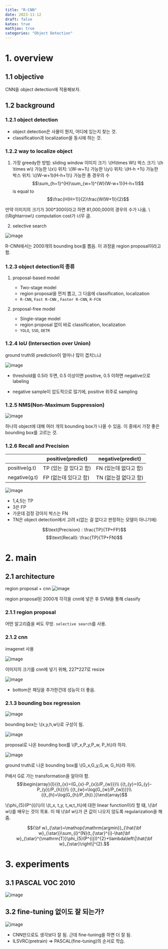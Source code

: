 ```yaml
---
title: "R-CNN"
date: 2023-11-12
draft: false
katex: true
mathjax: true
categories: "Object Detection"
---
```


# 1. overview

## 1.1 objective

CNN을 object detection에 적용해보자.

## 1.2 background

### 1.2.1 object detection

- object detection은 사물이 뭔지, 어디에 있는지 찾는 것.
- classification과 localization을 동시에 하는 것.

### 1.2.2 way to localize object
1. 가장 greedy한 방법: sliding window 
    이미지 크기: \\(H\times W\\)
    박스 크기: \\(h \times w\\)
    가능한 \\(x\\) 위치: \\(W-w+1\\)
    가능한 \\(y\\) 위치: \\(H-h +1\\)
    가능한 박스 위치: \\((W-w+1)(H-h+1)\\)
    가능한 총 경우의 수
$$\sum_{h=1}^{H}\sum_{w=1}^{W}(W-w+1)(H-h+1)$$
is equal to
$$\frac{H(H+1)}{2}\frac{W(W+1)}{2}$$

만약 이미지의 크기가 300*300이라고 하면 81,000,000의 경우의 수가 나옴.  \\(\Rightarrow\\) computation cost가 너무 큼.

2. selective search

![image](https://github.com/ownvoy/ownogatari/assets/96481582/06f1d1eb-fdea-481c-9b3e-d06f12f4932a)

R-CNN에서는 2000개의 bounding box를 뽑음. 이 과정을 region proposal이라고 함.

### 1.2.3 object detection의 종류

1. proposal-based model 
	-  Two-stage model
	- region proposal을 먼저 뽑고, 그 다음에 classification, localization
	- `R-CNN`, `Fast R-CNN` , `Faster R-CNN`, `R-FCN`

2. proposal-free model
	- Single-stage model
	- region proposal 없이 바로 classification, localization
	- `YOLO`, `SSD`, `DETR`

### 1.2.4 IoU (Intersection over Union)
ground truth와 prediction이 얼마나 많이 겹치느냐

![image](https://github.com/ownvoy/ownogatari/assets/96481582/8bb6dd91-7006-4dd2-abad-cf1c25682e5d)

- threshold를 0.5라 두면, 0.5 이상이면 positive, 0.5 이하면 negative으로 labeling

- negative sample이 압도적으로 많기에, positive 위주로 sampling

### 1.2.5 NMS(Non-Maximum Suppression)

![image](https://github.com/ownvoy/ownogatari/assets/96481582/03f17b38-5962-456f-b2bc-49a5d2b7b745)

하나의 object에 대해 여러 개의 bounding box가 나올 수 있음. 이 중에서 가장 좋은 bounding box를 고르는 것.


### 1.2.6 Recall and Precision

|          | positive(predict) | negative(predict) |
| -------- | -------- | -------- |
| positive(g.t) |   TP (있는 걸 있다고 함)       |    FN (있는데 없다고 함)      |
| negative(g.t) |   FP (없는데 있다고 함)      |    TN (없는걸 없다고 함)      |

![image](https://github.com/ownvoy/ownogatari/assets/96481582/cf9568c9-3e0d-4eea-89c8-569c12ed3947)
- 1,4,5는 TP
- 3은 FP
- 가운데 검정 강아지 박스는 FN
- TN은 object detection에서 고려 x(없는 걸 없다고 판정하는 모델이 아니기에)

$$\text{Precision} : \frac{TP}{TP+FP}$$
$$\text{Recall}: \frac{TP}{TP+FN}$$





# 2. main
## 2.1 architecture
region proposal + cnn
![image](https://github.com/ownvoy/ownogatari/assets/96481582/50c3af46-b485-445c-b5e6-3647f01fd571)

region proposal된 2000개 각각을 cnn에 넣은 후 SVM을 통해 classify 


### 2.1.1 region proposal
어떤 알고리즘을 써도 무방. `selective search`를 사용.

### 2.1.2 cnn
imagenet 사용

![image](https://github.com/ownvoy/ownogatari/assets/96481582/a09c021b-2ef7-4954-a7b6-c87e12e7dce1)

이미지의 크기를 cnn에 넣기 위해, 227*227로 resize

![image](https://github.com/ownvoy/ownogatari/assets/96481582/722d28d4-5866-4a1b-a244-c30d6872be43)

- bottom은 패딩을 추가한건데 성능이 더 좋음.

### 2.1.3 bounding box regression


![image](https://github.com/ownvoy/ownogatari/assets/96481582/e4588995-839d-45dd-83e1-ed3e26a74b8d)

bounding box는 \\(x,y,h,w\\)로 구성이 됨.

![image](https://github.com/ownvoy/ownogatari/assets/96481582/98abaa2a-cb66-4bc2-a61d-cfcd32e318e7)

proposal로 나온 bounding box를 \\(P_x,P_y,P_w, P_h\\)라 하자.

![image](https://github.com/ownvoy/ownogatari/assets/96481582/ef1459b6-656a-4ae1-a11e-c607201b5ca1)

ground truth로 나온 bounding box를 \\(G_x,G_y,G_w, G_h\\)라 하자.

P에서 G로 가는 transformation을 알아야 함.
$$\begin{array}{l}{{t_{x}=(G_{x}-P_{x})/P_{w}}}\\ {{t_{y}=(G_{y}-P_{y})/P_{h}}}\\ {{t_{w}=\log(G_{w}/P_{w})}}\\ {{t_{h}=\log(G_{h}/P_{h}).}}\end{array}$$

\\(\phi_{5}(P^{i})\\)이 \\(t_x, t_y, t_w,t_h\\)에 대한 linear function이라 할 떄, \\(\bf w\\)를 배우는 것이 목표. 이 때 \\(\bf w\\)가 큰 값이 나오지 않도록 regularization을 해줌.



$${\bf w}_{\star}=\mathop{\mathrm{argmin}}_{\hat{\bf w}_{\star}}\sum_{i}^{N}(t_{\star}^{i}-\hat{\bf w}_{\star}^{\mathrm{T}}\phi_{5}(P^{i}))^{2}+\lambda\left\|\hat{\bf w}_{\star}\right\|^{2}.$$


# 3. experiments

## 3.1 PASCAL VOC 2010

![image](https://github.com/ownvoy/ownogatari/assets/96481582/0fcfe868-106f-4f8d-9808-c296fafbf8da)


## 3.2 fine-tuning 없이도 잘 되는가?

![image](https://github.com/ownvoy/ownogatari/assets/96481582/0f9c07e2-1e71-40b4-9f55-1fa68dcbac90)

- CNN만으로도 생각보다 잘 됨. 근데 fine-tuning을 하면 더 잘 됨.
- ILSVRC(pretrain) => PASCAL(fine-tuning)의 순서로 학습.


